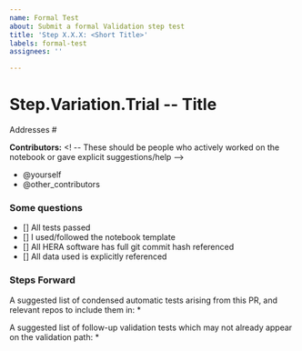 ```yaml
---
name: Formal Test
about: Submit a formal Validation step test
title: 'Step X.X.X: <Short Title>'
labels: formal-test
assignees: ''

---
```


# Step.Variation.Trial -- Title
<!-- Give a brief description here, if necessary, of what passed/didn't (very brief, because that info
     is already in your notebook, right?-->
Addresses #    <!-- Note the issue number that this step addresses -->

**Contributors:**
<! -- These should be people who actively worked on the notebook or gave explicit suggestions/help -->

* @yourself
* @other_contributors

### Some questions
* [] All tests passed
* [] I used/followed the notebook template
* [] All HERA software has full git commit hash referenced
* [] All data used is explicitly referenced

### Steps Forward

A suggested list of condensed automatic tests arising from this PR, and relevant repos to include them in:
* 

A suggested list of follow-up validation tests which may not already appear on the validation path:
*

<!-- Please suggest at least two reviewers who are not on the list of contributors.-->
